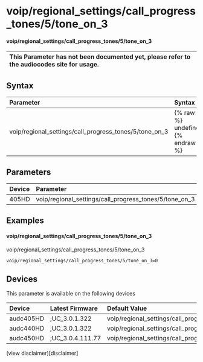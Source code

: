 ﻿---
description: voip/regional_settings/call_progress_tones/5/tone_on_3
search: false
---

# voip/regional_settings/call_progress_tones/5/tone_on_3

#### voip/regional_settings/call_progress_tones/5/tone_on_3


| This Parameter has not been documented yet, please refer to the audiocodes site for usage.  |
| :--- |

## Syntax
| Parameter | Syntax |
| :--- | :--- |
|voip/regional_settings/call_progress_tones/5/tone_on_3 | {% raw %} undefined {% endraw %} |

## Parameters
|Device|Parameter|value|Description|
|:---|:---|:---|:---|
| 405HD | voip/regional_settings/call_progress_tones/5/tone_on_3 |  |  |

## Examples
#### voip/regional_settings/call_progress_tones/5/tone_on_3

voip/regional_settings/call_progress_tones/5/tone_on_3

```
voip/regional_settings/call_progress_tones/5/tone_on_3=0
```

## Devices
This parameter is available on the following devices

| Device | Latest Firmware | Default Value |
|:---|:---|:---|
| audc405HD | ;UC_3.0.1.322 | voip/regional_settings/call_progress_tones/5/tone_on_3=0 
| audc440HD | ;UC_3.0.1.322 | voip/regional_settings/call_progress_tones/5/tone_on_3=0 
| audc450HD | ;UC_3.0.4.111.77 | voip/regional_settings/call_progress_tones/5/tone_on_3=0 

(view disclaimer)[disclaimer]
